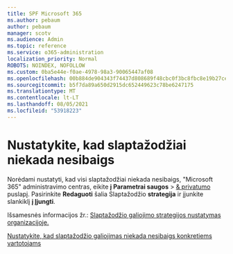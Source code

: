 ```yaml
---
title: SPF Microsoft 365
ms.author: pebaum
author: pebaum
manager: scotv
ms.audience: Admin
ms.topic: reference
ms.service: o365-administration
localization_priority: Normal
ROBOTS: NOINDEX, NOFOLLOW
ms.custom: 0ba5e44e-f0ae-4978-98a3-90065447af08
ms.openlocfilehash: 00b884de904343f74437d808689f48cbc0f3bc8fbc8e19b27cebd1e2a68fdd71
ms.sourcegitcommit: b5f7da89a650d2915dc652449623c78be6247175
ms.translationtype: MT
ms.contentlocale: lt-LT
ms.lasthandoff: 08/05/2021
ms.locfileid: "53918223"
---
```

# <a name="set-passwords-to-never-expire"></a>Nustatykite, kad slaptažodžiai niekada nesibaigs 

Norėdami nustatyti, kad visi slaptažodžiai niekada nesibaigs, "Microsoft 365" administravimo centras, eikite **į Parametrai saugos**  >  [ &amp; privatumo](https://portal.office.com/adminportal/home#/settings/security) puslapį. Pasirinkite **Redaguoti** šalia Slaptažodžio **strategija** ir įjunkite slankiklį **į Įjungti**.
  
Išsamesnės informacijos žr.: [Slaptažodžio galiojimo strategijos nustatymas organizacijoje.](https://docs.microsoft.com/microsoft-365/admin/manage/set-password-expiration-policy)
  
[Nustatykite, kad slaptažodžio galiojimas niekada nesibaigs konkretiems vartotojams](https://docs.microsoft.com/microsoft-365/admin/add-users/set-password-to-never-expire)
  
